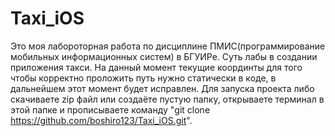 # Taxi_iOS

Это моя лабороторная работа по дисциплине ПМИС(программирование мобильных информационных систем) в БГУИРе. Суть лабы в создании приложения такси.
На данный момент текущие координты для того чтобы корректно проложить путь нужно статически в коде, в дальнейшем этот момент будет исправлен.
Для запуска проекта либо скачиваете zip файл или создаёте пустую папку, открываете терминал в этой папке и прописываете команду "git clone https://github.com/boshiro123/Taxi_iOS.git".